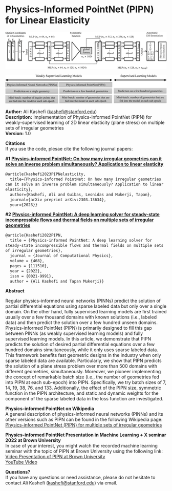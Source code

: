 # Physics-Informed PointNet (PIPN) for Linear Elasticity
![pic](./Figure2-1.png) <br>

![pic](./Figure1-1.png) <br>

**Author:** Ali Kashefi (kashefi@stanford.edu)<br>
**Description:** Implementation of Physics-Informed PointNet (PIPN) for weakly-supervised learning of 2D linear elasticity (plane stress) on multiple sets of irregular geometries <br>
**Version:** 1.0 <br>
      
**Citations** <br>
If you use the code, plesae cite the following journal papers: <br>

<b>#1</b> **[Physics-informed PointNet: On how many irregular geometries can it solve an inverse problem simultaneously? Application to linear elasticity](https://arxiv.org/pdf/2303.13634.pdf)**

    @article{kashefi2023PIPNelasticity, 
      title={Physics-informed PointNet: On how many irregular geometries can it solve an inverse problem simultaneously? Application to linear elasticity},
      author={Kashefi, Ali and Guibas, Leonidas and Mukerji, Tapan}, 
      journal={arXiv preprint arXiv:2303.13634}, 
      year={2023}}

<b>#2</b> **[Physics-informed PointNet: A deep learning solver for steady-state incompressible flows and thermal fields on multiple sets of irregular geometries](https://doi.org/10.1016/j.jcp.2022.111510)**

    @article{Kashefi2022PIPN, 
      title = {Physics-informed PointNet: A deep learning solver for steady-state incompressible flows and thermal fields on multiple sets of irregular geometries}, 
      journal = {Journal of Computational Physics}, 
      volume = {468},
      pages = {111510}, 
      year = {2022}, 
      issn = {0021-9991}, 
      author = {Ali Kashefi and Tapan Mukerji}}
      
**Abstract** <br>

Regular physics-informed neural networks (PINNs) predict the solution of partial differential equations using sparse labeled data but only over a single domain. On the other hand, fully supervised learning models are first trained usually over a few thousand domains with known solutions (i.e., labeled data) and then predict the solution over a few hundred unseen domains. Physics-informed PointNet (PIPN) is primarily designed to fill this gap between PINNs (as weakly supervised learning models) and fully supervised learning models. In this article, we demonstrate that PIPN predicts the solution of desired partial differential equations over a few hundred domains simultaneously, while it only uses sparse labeled data. This framework benefits fast geometric designs in the industry when only sparse labeled data are available. Particularly, we show that PIPN predicts the solution of a plane stress problem over more than 500 domains with different geometries, simultaneously. Moreover, we pioneer implementing the concept of remarkable batch size (i.e., the number of geometries fed into PIPN at each sub-epoch) into PIPN. Specifically, we try batch sizes of 7, 14, 19, 38, 76, and 133. Additionally, the effect of the PIPN size, symmetric function in the PIPN architecture, and static and dynamic weights for the component of the sparse labeled data in the loss function are investigated.

**Physics-informed PointNet on Wikipedia** <br>
A general description of physics-informed neural networks (PINNs) and its other versions such as PIPN can be found in the following Wikipedia page:<br>
[Physics-informed PointNet (PIPN) for multiple sets of irregular geometries](https://en.wikipedia.org/wiki/Physics-informed_neural_networks#Physics-informed_PointNet_(PIPN)_for_multiple_sets_of_irregular_geometries)

**Physics-informed PointNet Presentation in Machine Learning + X seminar 2022 at Brown University**<br>
In case of your interest, you might watch the recorded machine learning seminar with the topic of PIPN at Brown University using the following link:<br> 
[Video Presentation of PIPN at Brown University](https://www.dropbox.com/s/oafbjl6xaihotqa/GMT20220325-155140_Recording_2560x1440.mp4?dl=0) <br>
[YouTube Video](https://www.youtube.com/watch?v=faeHARnPSVE)

**Questions?** <br>
If you have any questions or need assistance, please do not hesitate to contact Ali Kashefi (kashefi@stanford.edu) via email. 
